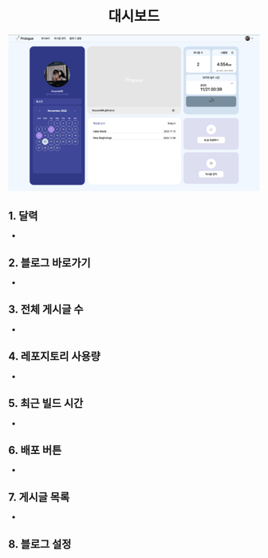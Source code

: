 ---
---

<h1 align="center">
  대시보드
</h1>

![대시보드](./images/대시보드.png)

## 1. 달력

-

## 2. 블로그 바로가기

-

## 3. 전체 게시글 수

-

## 4. 레포지토리 사용량

-

## 5. 최근 빌드 시간

-

## 6. 배포 버튼

-

## 7. 게시글 목록

-

## 8. 블로그 설정
